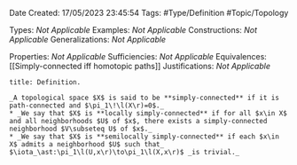 <div class="topSpace"></div>

Date Created: 17/05/2023 23:45:54
Tags: #Type/Definition #Topic/Topology

Types: _Not Applicable_
Examples: _Not Applicable_
Constructions: _Not Applicable_
Generalizations: _Not Applicable_

Properties: _Not Applicable_
Sufficiencies: _Not Applicable_
Equivalences: [[Simply-connected iff homotopic paths]]
Justifications: _Not Applicable_

``` ad-Definition
title: Definition.

_A topological space $X$ is said to be **simply-connected** if it is path-connected and $\pi_1\!\l(X\r)=0$._
* _We say that $X$ is **locally simply-connected** if for all $x\in X$ and all neighborhoods $U$ of $x$, there exists a simply-connected neighborhood $V\subseteq U$ of $x$._
* _We say that $X$ is **semilocally simply-connected** if each $x\in X$ admits a neighborhood $U$ such that_ $\iota_\ast:\pi_1\l(U,x\r)\to\pi_1\l(X,x\r)$ _is trivial._

```
